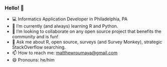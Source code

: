 ### Hello! 👋

- 💻 Informatics Application Developer in Philadelphia, PA
- 🌱 I’m currently (and always) learning R and Python.
- 👯 I’m looking to collaborate on any open source project that benefits the community and is fun!
- 💬 Ask me about R, open source, surveys (and Survey Monkey), strategic StackOverflow searching.
- 📫 How to reach me: matthewroumaya@gmail.com
- 😄 Pronouns: he/him

